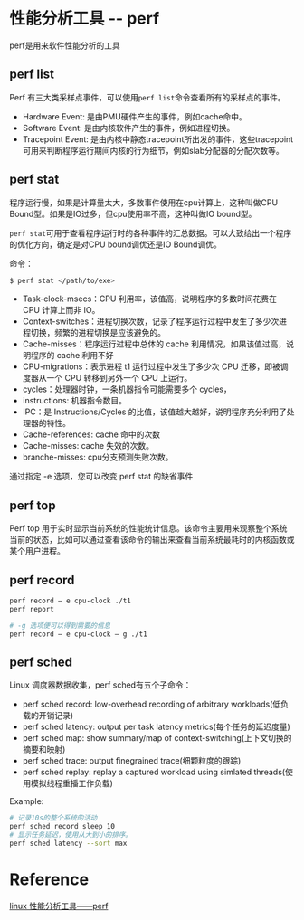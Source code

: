 # 性能分析工具 -- perf

perf是用来软件性能分析的工具

## perf list

Perf 有三大类采样点事件，可以使用`perf list`命令查看所有的采样点的事件。

- Hardware Event: 是由PMU硬件产生的事件，例如cache命中。
- Software Event: 是由内核软件产生的事件，例如进程切换。
- Tracepoint Event: 是由内核中静态tracepoint所出发的事件，这些tracepoint可用来判断程序运行期间内核的行为细节，例如slab分配器的分配次数等。

## perf stat

程序运行慢，如果是计算量太大，多数事件使用在cpu计算上，这种叫做CPU Bound型。如果是IO过多，但cpu使用率不高，这种叫做IO bound型。

`perf stat`可用于查看程序运行时的各种事件的汇总数据。可以大致给出一个程序的优化方向，确定是对CPU bound调优还是IO Bound调优。

命令：

```bash
$ perf stat </path/to/exe>
```

- Task-clock-msecs：CPU 利用率，该值高，说明程序的多数时间花费在 CPU 计算上而非 IO。
- Context-switches：进程切换次数，记录了程序运行过程中发生了多少次进程切换，频繁的进程切换是应该避免的。
- Cache-misses：程序运行过程中总体的 cache 利用情况，如果该值过高，说明程序的 cache 利用不好
- CPU-migrations：表示进程 t1 运行过程中发生了多少次 CPU 迁移，即被调度器从一个 CPU 转移到另外一个 CPU 上运行。
- cycles：处理器时钟，一条机器指令可能需要多个 cycles，
- instructions: 机器指令数目。
- IPC：是 Instructions/Cycles 的比值，该值越大越好，说明程序充分利用了处理器的特性。
- Cache-references: cache 命中的次数
- Cache-misses: cache 失效的次数。
- branche-misses: cpu分支预测失败次数。

通过指定 -e 选项，您可以改变 perf stat 的缺省事件



## perf top

Perf top 用于实时显示当前系统的性能统计信息。该命令主要用来观察整个系统当前的状态，比如可以通过查看该命令的输出来查看当前系统最耗时的内核函数或某个用户进程。



## perf record



```bash
perf record – e cpu-clock ./t1
perf report

# -g 选项便可以得到需要的信息
perf record – e cpu-clock – g ./t1
```

## perf sched

Linux 调度器数据收集，perf sched有五个子命令：

- perf sched record: low-overhead recording of arbitrary workloads(低负载的开销记录)
- perf sched latency: output per task latency metrics(每个任务的延迟度量)
- perf sched map: show summary/map of context-switching(上下文切换的摘要和映射)
- perf sched trace: output finegrained trace(细颗粒度的跟踪)
- perf sched replay: replay a captured workload using simlated threads(使用模拟线程重播工作负载)

Example:

```bash
# 记录10s的整个系统的活动
perf sched record sleep 10
# 显示任务延迟，使用从大到小的排序。
perf sched latency --sort max
```



# Reference

[linux 性能分析工具——perf](https://blog.csdn.net/u014608280/article/details/80265718)

